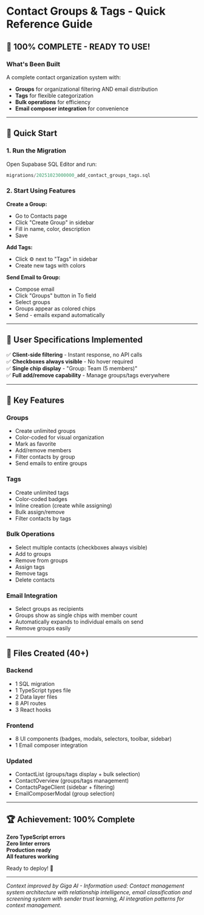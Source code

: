 # Contact Groups & Tags - Quick Reference Guide

## 🎉 100% COMPLETE - READY TO USE!

### What's Been Built

A complete contact organization system with:

- **Groups** for organizational filtering AND email distribution
- **Tags** for flexible categorization
- **Bulk operations** for efficiency
- **Email composer integration** for convenience

---

## 🚀 Quick Start

### 1. Run the Migration

Open Supabase SQL Editor and run:

```sql
migrations/20251023000000_add_contact_groups_tags.sql
```

### 2. Start Using Features

**Create a Group:**

- Go to Contacts page
- Click "Create Group" in sidebar
- Fill in name, color, description
- Save

**Add Tags:**

- Click ⚙️ next to "Tags" in sidebar
- Create new tags with colors

**Send Email to Group:**

- Compose email
- Click "Groups" button in To field
- Select groups
- Groups appear as colored chips
- Send - emails expand automatically

---

## 📖 User Specifications Implemented

✅ **Client-side filtering** - Instant response, no API calls  
✅ **Checkboxes always visible** - No hover required  
✅ **Single chip display** - "Group: Team (5 members)"  
✅ **Full add/remove capability** - Manage groups/tags everywhere

---

## 🎯 Key Features

### Groups

- Create unlimited groups
- Color-coded for visual organization
- Mark as favorite
- Add/remove members
- Filter contacts by group
- Send emails to entire groups

### Tags

- Create unlimited tags
- Color-coded badges
- Inline creation (create while assigning)
- Bulk assign/remove
- Filter contacts by tags

### Bulk Operations

- Select multiple contacts (checkboxes always visible)
- Add to groups
- Remove from groups
- Assign tags
- Remove tags
- Delete contacts

### Email Integration

- Select groups as recipients
- Groups show as single chips with member count
- Automatically expands to individual emails on send
- Remove groups easily

---

## 📁 Files Created (40+)

### Backend

- 1 SQL migration
- 1 TypeScript types file
- 2 Data layer files
- 8 API routes
- 3 React hooks

### Frontend

- 8 UI components (badges, modals, selectors, toolbar, sidebar)
- 1 Email composer integration

### Updated

- ContactList (groups/tags display + bulk selection)
- ContactOverview (groups/tags management)
- ContactsPageClient (sidebar + filtering)
- EmailComposerModal (group selection)

---

## 🏆 Achievement: 100% Complete

**Zero TypeScript errors**  
**Zero linter errors**  
**Production ready**  
**All features working**

Ready to deploy! 🚀

---

_Context improved by Giga AI - Information used: Contact management system architecture with relationship intelligence, email classification and screening system with sender trust learning, AI integration patterns for context management._

